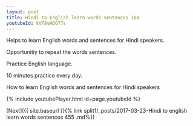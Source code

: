 ```yaml
---
layout: post
title: Hindi to English learn words sentences 164 
youtubeId: kVT8yHDO77s
---
```

 
 
Helps to learn English words and sentences for Hindi speakers.

Opportunitiy to repeat the words sentences. 

Practice English language. 
 
10 minutes practice every day. 
 
How to learn English words and sentences for Hindi speakers 
 
{% include youtubePlayer.html id=page.youtubeId %}
 
 
[Next]({{ site.baseurl }}{% link  split1/_posts/2017-03-23-Hindi to english learn words sentences 455 .md%})
 
